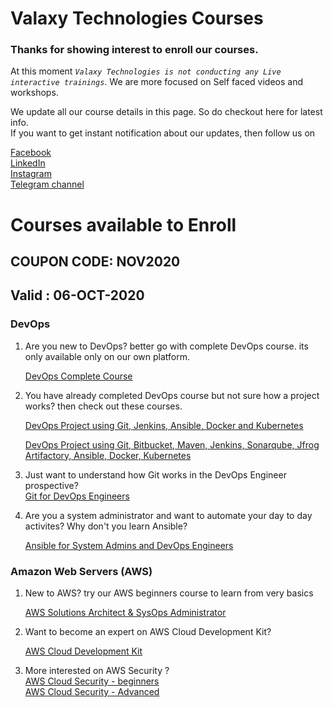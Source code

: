 
# Valaxy Technologies Courses


### Thanks for showing interest to enroll our courses. 

At this moment *``Valaxy Technologies is not conducting any Live interactive trainings``*. We are more focused on Self faced videos and workshops. 

We update all our course details in this page. So do checkout here for latest info.  
If you want to get instant notification about our updates, then follow us on   

[Facebook](https://www.facebook.com/ValaxyTechnologies/)   
[LinkedIn](https://www.linkedin.com/in/valaxytechnologies/)  
[Instagram](https://www.instagram.com/valaxytechnologies)  
[Telegram channel](https://t.me/valaxytech) 


# Courses available to Enroll  
 ## COUPON CODE: NOV2020 
 ## Valid : 06-OCT-2020
### DevOps 
1. Are you new to DevOps? better go with complete DevOps course. its only available only on our own platform. 

   [DevOps Complete Course](https://valaxy.thinkific.com/courses/devops-complete-course)

1. You have already completed DevOps course but not sure how a project works? then check out these courses. 

   [DevOps Project using Git, Jenkins, Ansible, Docker and Kubernetes](https://www.udemy.com/course/valaxy-devops/?referralCode=8147A5CF4C8C7D9E253F) 

   [DevOps Project using Git, Bitbucket, Maven, Jenkins, Sonarqube, Jfrog Artifactory, Ansible, Docker, Kubernetes](https://www.udemy.com/course/valaxy-devops/?referralCode=8147A5CF4C8C7D9E253F)

1. Just want to understand how Git works in the DevOps Engineer prospective?  
   [Git for DevOps Engineers](https://www.udemy.com/course/devops-project-jenkins-cicd-for-kubernetes-deployments/?referralCode=EADD1BF129B9DB8B9947)

1. Are you a system administrator and want to automate your day to day activites? 
   Why don't you learn Ansible?   

   [Ansible for System Admins and DevOps Engineers](https://www.udemy.com/course/valaxy-ansible/?referralCode=9F36DC2010AEB6D64263) 

### Amazon Web Servers (AWS)

1. New to AWS? try our AWS beginners course to learn from very basics  

   [AWS Solutions Architect & SysOps Administrator](https://www.udemy.com/course/awstutorial/?referralCode=CB2918B27C4DF19D1E38)

1. Want to become an expert on AWS Cloud Development Kit?   

   [AWS Cloud Development Kit](https://www.udemy.com/course/aws-cloud-development-kit-from-beginner-to-professional/?referralCode=E15D7FB64E417C547579)

 1. More interested on AWS Security ?   
    [AWS Cloud Security - beginners](https://www.udemy.com/course/aws-cloud-security/?referralCode=B7F1B6C78B45ADAF77A9)  
    [AWS Cloud Security - Advanced](https://www.udemy.com/course/aws-cloud-security-proactive-way/?referralCode=71DC542AD4481309A441)
